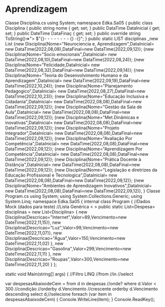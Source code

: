 # Aprendizagem
Classe Disciplina.cs
using System;
namespace Edka.Sa05
{
public class Disciplina
{
public string nome { get; set; }
public DataTime DataInicial { get; set; }
public DateTime DataFinaç { get; set; }
public override string ToString()=>"&gt; $&quot;{}- - - - - - - - {} -{}&quot;;
}
 public static LIST<Dicipina> disciplinas _new List<Disciplina>
{new Disciplina{Nome="Neurociencia e, Aprendizagem",DataInicial= new DataTime(2022,08,08),DataFinal=new DataTime(2022,09,12)};
{new Disciplina{Nome="Socio emocionais",DataInicial= new DataTime(2022,08,10),DataFinal=new DataTime(2022,08,24)};
{new Disciplina{Nome="Felicidade,DataInicial= new DataTime(2022,08,32),DataFinal=new DataTime(2022,09,14)};
{new Disciplina{Nome="Teoria do Desenvolvimento Humano e da Aprendizagem",DataInicial= new DataTime(2022,09,19),DataFinal=new DataTime(2022,10,24)};
{new Disciplina{Nome="Planejamento Pedagogico",DataInicial= new DataTime(2022,08,27),DataFinal=new DataTime(2022,10,23)};
{new Disciplina{Nome="Educação Inclusiva e Cidadania",DataInicial= new DataTime(2022,08,08),DataFinal=new DataTime(2022,09,12)};
{new Disciplina{Nome="Gestão da Sala de Aula",DataInicial= new DataTime(2022,08,08),DataFinal=new DataTime(2022,09,12)};
{new Disciplina{Nome="Met.Dinãmicas e inovativas",DataInicial= new DataTime(2022,08,08),DataFinal=new DataTime(2022,09,12)};
{new Disciplina{Nome="Projeto Integrador",DataInicial= new DataTime(2022,08,08),DataFinal=new DataTime(2022,09,12)};
{new Disciplina{Nome="Avaliação Por Competência",DataInicial= new DataTime(2022,08,08),DataFinal=new DataTime(2022,09,12)};
{new Disciplina{Nome="Aprendizagem Por Competência",DataInicial= new DataTime(2022,08,08),DataFinal=new DataTime(2022,09,12)};
{new Disciplina{Nome="Prática Docente à Distânçia",DataInicial= new DataTime(2022,08,08),DataFinal=new DataTime(2022,09,12)};
{new Disciplina{Nome="Legislação e diretrizes da Educação Profissional e Tecnologica",DataInicial= new DataTime(2022,08,08),DataFinal=new DataTime(2022,09,12)};
{new Disciplina{Nome="Ambientes de Aprendizagem Inovativos",DataInicial= new DataTime(2022,08,08),DataFinal=new DataTime(2022,09,12)},
}
Classe Program.cs
using System;
using System.Collections.Generic;
using System.Linq;
namespace Edka.Sa05
{
internal class Program
{
//Dados Mock (dados para teste)
//Lista Genérica &lt; &gt;
public static List&lt;Despesa&gt; disciplinas = new List&lt;Disciplina&gt;
{
new Disciplina{Descricao=&quot;Internet&quot;,Valor=89,Vencimento=new DateTime(2022,11,15)},
new Disciplina{Descricao=&quot;Luz&quot;,Valor=99,Vencimento=new DateTime(2022,11,07)},
new Disciplinaa{Descricao=&quot;Água&quot;,Valor=150,Vencimento=new DateTime(2022,11,02) },
new Disciplina{Descricao=&quot;Gasolina&quot;,Valor=299,Vencimento=new DateTime(2022,11,11) },
new Disciplina{Descricao=&quot;Roupas&quot;,Valor=300,Vencimento=new DateTime(2022,11,20) }
};

static void Main(string[] args)
{
//Filtro LINQ
//from
//in
//select

var despesasAbaixodeCem = from d in despesas //onde?
where d.Valor &lt; 300 //condição
//orderby d.Vencimento //crescente
orderby d.Vencimento descending
select d;//selecione
foreach (var item in despesasAbaixodeCem)
{
Console.WriteLine(item);
}
Console.ReadKey();
